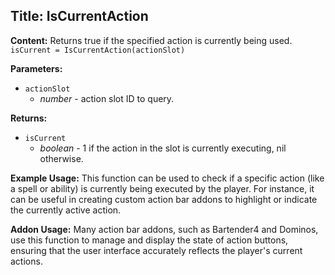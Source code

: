 ## Title: IsCurrentAction

**Content:**
Returns true if the specified action is currently being used.
`isCurrent = IsCurrentAction(actionSlot)`

**Parameters:**
- `actionSlot`
  - *number* - action slot ID to query.

**Returns:**
- `isCurrent`
  - *boolean* - 1 if the action in the slot is currently executing, nil otherwise.

**Example Usage:**
This function can be used to check if a specific action (like a spell or ability) is currently being executed by the player. For instance, it can be useful in creating custom action bar addons to highlight or indicate the currently active action.

**Addon Usage:**
Many action bar addons, such as Bartender4 and Dominos, use this function to manage and display the state of action buttons, ensuring that the user interface accurately reflects the player's current actions.